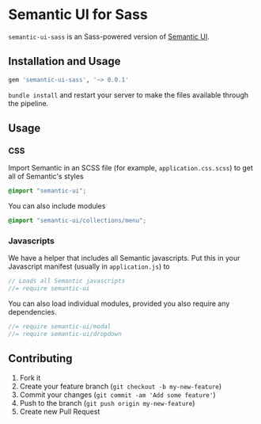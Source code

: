 # Semantic UI for Sass

`semantic-ui-sass` is an Sass-powered version of [Semantic UI](https://github.com/jlukic/Semantic-UI).

## Installation and Usage

```ruby
gem 'semantic-ui-sass', '~> 0.0.1'
```

`bundle install` and restart your server to make the files available through the pipeline.

## Usage

### CSS

Import Semantic in an SCSS file (for example, `application.css.scss`) to get all of Semantic's styles

```css
@import "semantic-ui";
```

You can also include modules

```css
@import "semantic-ui/collections/menu";
```

### Javascripts

We have a helper that includes all Semantic javascripts. Put this in your Javascript manifest (usually in `application.js`) to

```js
// Loads all Semantic javascripts
//= require semantic-ui
```

You can also load individual modules, provided you also require any dependencies.

```js
//= require semantic-ui/modal
//= require semantic-ui/dropdown
```

## Contributing

1. Fork it
2. Create your feature branch (`git checkout -b my-new-feature`)
3. Commit your changes (`git commit -am 'Add some feature'`)
4. Push to the branch (`git push origin my-new-feature`)
5. Create new Pull Request